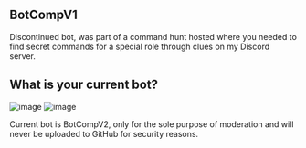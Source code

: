 ## BotCompV1

Discontinued bot, was part of a command hunt hosted where you needed to find secret commands for a special role through clues on my Discord server. 

## What is your current bot?
![image](https://user-images.githubusercontent.com/74418041/144361380-aa141f8f-871f-465a-b546-adcfadc64acc.png)
![image](https://user-images.githubusercontent.com/74418041/144361397-79f4cb1d-afc2-4e67-a597-bff239daaf8b.png)

Current bot is BotCompV2, only for the sole purpose of moderation and will never be uploaded to GitHub for security reasons. 
